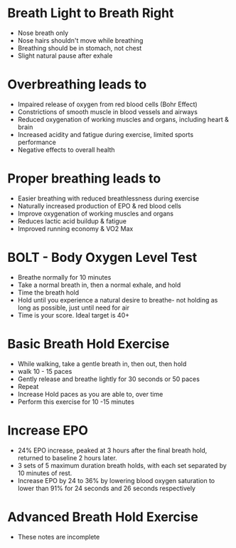 # Breath Light to Breath Right
* Nose breath only
* Nose hairs shouldn't move while breathing
* Breathing should be in stomach, not chest
* Slight natural pause after exhale

# Overbreathing leads to
* Impaired release of oxygen from red blood cells (Bohr Effect)
* Constrictions of smooth muscle in blood vessels and airways
* Reduced oxygenation of working muscles and organs, including heart & brain
* Increased acidity and fatigue during exercise, limited sports performance
* Negative effects to overall health

# Proper breathing leads to
* Easier breathing with reduced breathlessness during exercise
* Naturally increased production of EPO & red blood cells
* Improve oxygenation of working muscles and organs
* Reduces lactic acid buildup & fatigue
* Improved running economy & VO2 Max

# BOLT - Body Oxygen Level Test
* Breathe normally for 10 minutes
* Take a normal breath in, then a normal exhale, and hold
* Time the breath hold
* Hold until you experience a natural desire to breathe- not holding as long as possible, just until need for air
* Time is your score. Ideal target is 40+

# Basic Breath Hold Exercise
* While walking, take a gentle breath in, then out, then hold
* walk 10 - 15 paces
* Gently release and breathe lightly for 30 seconds or 50 paces
* Repeat
* Increase Hold paces as you are able to, over time
* Perform this exercise for 10 -15 minutes

# Increase EPO
* 24% EPO increase, peaked at 3 hours after the final breath hold, returned to baseline 2 hours later.
* 3 sets of 5 maximum duration breath holds, with each set separated by 10 minutes of rest.
* Increase EPO by 24 to 36% by lowering blood oxygen saturation to lower than 91% for 24 seconds and 26 seconds respectively

# Advanced Breath Hold Exercise
* These notes are incomplete